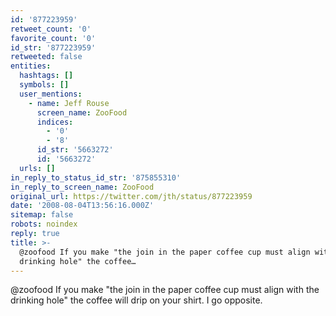 ```yaml
---
id: '877223959'
retweet_count: '0'
favorite_count: '0'
id_str: '877223959'
retweeted: false
entities:
  hashtags: []
  symbols: []
  user_mentions:
    - name: Jeff Rouse
      screen_name: ZooFood
      indices:
        - '0'
        - '8'
      id_str: '5663272'
      id: '5663272'
  urls: []
in_reply_to_status_id_str: '875855310'
in_reply_to_screen_name: ZooFood
original_url: https://twitter.com/jth/status/877223959
date: '2008-08-04T13:56:16.000Z'
sitemap: false
robots: noindex
reply: true
title: >-
  @zoofood If you make "the join in the paper coffee cup must align with the
  drinking hole" the coffee…
---
```


@zoofood If you make "the join in the paper coffee cup must align with the drinking hole" the coffee will drip on your shirt. I go opposite.